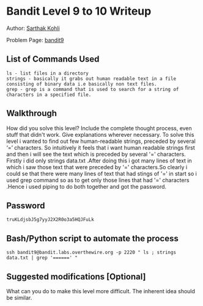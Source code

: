 # Bandit Level 9 to 10 Writeup
Author: [Sarthak Kohli](https://github.com/SARTHAK811) 

Problem Page: [bandit9](https://overthewire.org/wargames/bandit/bandit10.html) 

## List of Commands Used
```
ls - list files in a directory
strings - basically it grabs out human readable text in a file consisting of binary data i.e basically non text files.
grep - grep is a command that is used to search for a string of characters in a specified file.
```

## Walkthrough
How did you solve this level? Include the complete thought process, even stuff that didn't work. Give explanations wherever necessary.
To solve this level i wanted to find out few human-readable strings, preceded by several ‘=’ characters.
So intuitively it feels that i want human readable strings first and then i will see the text which is preceded by several '=' characters.
Firstly i did only strings data.txt .After doing this i got many lines of text in which i saw those text that were preceded by '=' characters.So clearly i could se that there were many lines of text that had stings of '=' in start so i used grep command so as to get only those lines that had '=' characters .Hence i used piping to do both together and got the password.

## Password
`truKLdjsbJ5g7yyJ2X2R0o3a5HQJFuLk`

## Bash/Python script to automate the process
```
ssh bandit9@bandit.labs.overthewire.org -p 2220 " ls ; strings data.txt | grep '======' "
```

## Suggested modifications [Optional]
What can you do to make this level more difficult. The inherent idea should be similar.